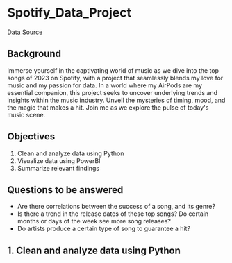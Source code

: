# Spotify_Data_Project
[Data Source](https://www.kaggle.com/datasets/nelgiriyewithana/top-spotify-songs-2023/data)

## Background
Immerse yourself in the captivating world of music as we dive into the top songs of 2023 on Spotify, with a project that seamlessly blends my love for music and my passion for data. In a world where my AirPods are my essential companion, this project seeks to uncover underlying trends and insights within the music industry. Unveil the mysteries of timing, mood, and the magic that makes a hit. Join me as we explore the pulse of today's music scene.

## Objectives
1. Clean and analyze data using Python
2. Visualize data using PowerBI
3. Summarize relevant findings

## Questions to be answered
- Are there correlations between the success of a song, and its genre?
- Is there a trend in the release dates of these top songs? Do certain months or days of the week see more song releases?
- Do artists produce a certain type of song to guarantee a hit?


## 1. Clean and analyze data using Python

